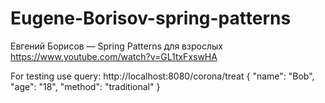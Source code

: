 # Eugene-Borisov-spring-patterns
Евгений Борисов — Spring Patterns для взрослых https://www.youtube.com/watch?v=GL1txFxswHA

For testing use query:
http://localhost:8080/corona/treat
{
    "name": "Bob",
    "age": "18",
    "method": "traditional"
}